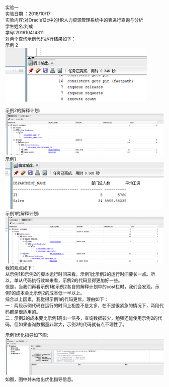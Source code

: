 实验一   
实验日期 ：2018/10/17  
实验内容:对Oracle12c中的HR人力资源管理系统中的表进行查询与分析  
学生姓名:刘成  
学号:201610414311  
对两个查询示例代码运行结果如下：  
示例 2  
![Image text](https://github.com/201610414311/Oracle/blob/master/raw/search2.png)
   
示例2的解释计划:  
 ![Image text](https://github.com/201610414311/Oracle/blob/master/raw/explain%20plan1.png)
示例1  
![Image text](https://github.com/201610414311/Oracle/blob/master/raw/search1.png)  
  示例1的解释计划:  
  ![Image text](https://github.com/201610414311/Oracle/blob/master/raw/explain%20plan2.png)  
  我的观点如下：  
  从示例1和示例2的脚本运行时间来看，示例1比示例2的运行时间要长一点。所以，单从代码执行效率来看，示例2的代码显得更加好一些。  
  但是，当我们再看示例1和示例2各自的解释计划中的cost栏时，我们会发现，示例1的成本会比示例2的成本低一半以上。  
  综合以上因素，我觉得示例1的代码更优，理由如下：  
  一：两段示例代码在运行的时间上相差不是太多，在不是很紧急的情况下，两段代码都是很适用的。  
  二：示例2的成本要比示例1高出一倍多，查询数据较少，勉强还能使用示例2的代码，但如果查询数据量非常大，示例2的代码就有点不理性了。  
  
 示例1优化指导如下图:  
 ![Image text](https://github.com/201610414311/Oracle/blob/master/raw/Optimization%20guidance%20.png)  
 如图，图中并未给出优化指导信息。
 
